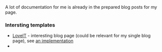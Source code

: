A lot of documentation for me is already in the prepared blog posts for my page.

### Intersting templates
- [LoveIT](https://github.com/dillonzq/LoveIt) - interesting blog page (could be relevant for my single blog page), see [an implementation](https://www.samproell.io/posts/yarppg/yarppg-live-digital-filter/)
- 